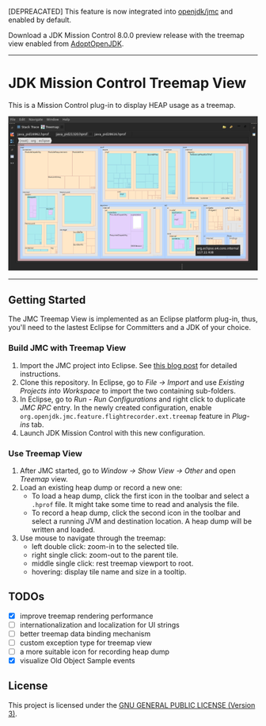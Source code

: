 [DEPREACATED] This feature is now integrated into [openjdk/jmc](https://github.com/openjdk/jmc) and enabled by default.

Download a JDK Mission Control 8.0.0 preview release with the treemap view enabled from [AdoptOpenJDK](https://adoptopenjdk.net/jmc.html).

---

# JDK Mission Control Treemap View

This is a Mission Control plug-in to display HEAP usage as a treemap.

![screenshot](.screenshots/screenshot1.png)

---

## Getting Started

The JMC Treemap View is implemented as an Eclipse platform plug-in, thus, you'll need to the lastest Eclipse for Committers and a JDK of your choice.

### Build JMC with Treemap View

1. Import the JMC project into Eclipse. See [this blog post](http://hirt.se/blog/?p=989) for detailed instructions. 
2. Clone this repository. In Eclipse, go to *File -> Import* and use *Existing Projects into Workspace* to import the two containing sub-folders.
3. In Eclipse, go to *Run - Run Configurations* and right click to duplicate *JMC RPC* entry.  In the newly created configuration, enable `org.openjdk.jmc.feature.flightrecorder.ext.treemap` feature in *Plug-ins* tab.
4. Launch JDK Mission Control with this new configuration.

### Use Treemap View

1. After JMC started, go to *Window -> Show View -> Other* and open *Treemap* view.
2. Load an existing heap dump or record a new one:
	- To load a heap dump, click the first icon in the toolbar and select a `.hprof` file. It might take some time to read and analysis the file.
	- To record a heap dump, click the second icon in the toolbar and select a running JVM and destination location. A heap dump will be written and loaded.
3. Use mouse to navigate through the treemap:
	- left double click: zoom-in to the selected tile.
	- right single click: zoom-out to the parent tile.
	- middle single click: rest treemap viewport to root.
	- hovering: display tile name and size in a tooltip.

## TODOs

- [x] improve treemap rendering performance
- [ ] internationalization and localization for UI strings
- [ ] better treemap data binding mechanism
- [ ] custom exception type for treemap view
- [ ] a more suitable icon for recording heap dump
- [x] visualize Old Object Sample events

## License
This project is licensed under the [GNU GENERAL PUBLIC LICENSE (Version 3)](LICENSE).
